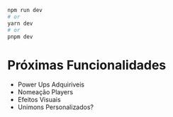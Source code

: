 ```bash
npm run dev
# or
yarn dev
# or
pnpm dev
```

# Próximas Funcionalidades

- Power Ups Adquiriveis
- Nomeação Players
- Efeitos Visuais
- Unimons Personalizados?
